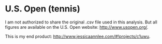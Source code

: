 U.S. Open (tennis)
======

I am not authorized to share the original .csv file used in this analysis. But all figures are available on the U.S. Open website: http://www.usopen.org/.

This is my end product: http://www.jessicaannlee.com/#!projects/c1uwu.

